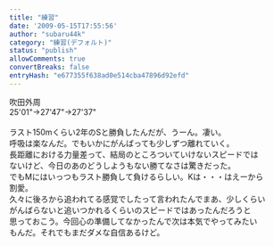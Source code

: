 ```yaml
---
title: "練習"
date: '2009-05-15T17:55:56'
author: "subaru44k"
category: "練習(デフォルト)"
status: "publish"
allowComments: true
convertBreaks: false
entryHash: "e677355f638ad0e514cba47896d92efd"
---
```

吹田外周<br>
25'01"→27'47"→27'37"<br>
<br>
ラスト150mくらい2年のSと勝負したんだが、うーん。凄い。<br>
呼吸は楽なんだ。でもいかにがんばっても少しずつ離れていく。<br>
長距離における力量差って、結局のところついていけないスピードでは<br>
ないけど、今日のあのどうしようもない勝てなさは驚きだった。<br>
でもMにはいっつもラスト勝負して負けるらしい。Kは・・・はえーから<br>
割愛。<br>
久々に後ろから追われてる感覚でしたって言われたんでまあ、少しくらい<br>
がんばらないと追いつかれるくらいのスピードではあったんだろうと<br>
思っておこう。今回心の準備してなかったんで次は本気でやってみたい<br>
もんだ。それでもまだダメな自信あるけど。

